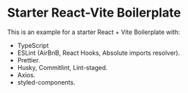 # Starter React-Vite Boilerplate

This is an example for a starter React + Vite Boilerplate with:

- TypeScript
- ESLint (AirBnB, React Hooks, Absolute imports resolver).
- Prettier.
- Husky, Commitlint, Lint-staged.
- Axios.
- styled-components.
